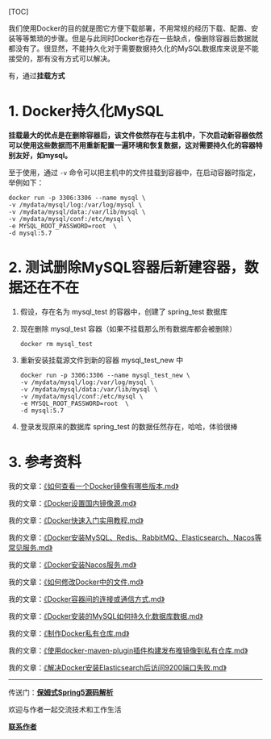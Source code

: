[TOC]

我们使用Docker的目的就是图它方便下载部署，不用常规的经历下载、配置、安装等等繁琐的步骤。但是与此同时Docker也存在一些缺点，像删除容器后数据就都没有了。很显然，不能持久化对于需要数据持久化的MySQL数据库来说是不能接受的，那有没有方式可以解决。

有，通过**挂载方式**

# 1. Docker持久化MySQL

**挂载最大的优点是在删除容器后，该文件依然存在与主机中，下次启动新容器依然可以使用这些数据而不用重新配置一遍环境和恢复数据，这对需要持久化的容器特别友好，如mysql。**

至于使用，通过 `-v` 命令可以把主机中的文件挂载到容器中，在启动容器时指定，举例如下：

```shell
docker run -p 3306:3306 --name mysql \
-v /mydata/mysql/log:/var/log/mysql \
-v /mydata/mysql/data:/var/lib/mysql \
-v /mydata/mysql/conf:/etc/mysql \
-e MYSQL_ROOT_PASSWORD=root  \
-d mysql:5.7
```

# 2. 测试删除MySQL容器后新建容器，数据还在不在

1. 假设，存在名为 mysql_test 的容器中，创建了 spring_test 数据库

2. 现在删除 mysql_test 容器（如果不挂载那么所有数据库都会被删除）

   ```shell
   docker rm mysql_test
   ```

3. 重新安装挂载源文件到新的容器 mysql_test_new 中

   ```shell
   docker run -p 3306:3306 --name mysql_test_new \
   -v /mydata/mysql/log:/var/log/mysql \
   -v /mydata/mysql/data:/var/lib/mysql \
   -v /mydata/mysql/conf:/etc/mysql \
   -e MYSQL_ROOT_PASSWORD=root  \
   -d mysql:5.7
   ```

4. 登录发现原来的数据库 spring_test 的数据任然存在，哈哈，体验很棒

# 3. 参考资料

我的文章：[《如何查看一个Docker镜像有哪些版本.md》](https://gitee.com/firefish985/article-list/tree/master/Docker)

我的文章：[《Docker设置国内镜像源.md》](https://gitee.com/firefish985/article-list/tree/master/Docker)

我的文章：[《Docker快速入门实用教程.md》](https://gitee.com/firefish985/article-list/tree/master/Docker)

我的文章：[《Docker安装MySQL、Redis、RabbitMQ、Elasticsearch、Nacos等常见服务.md》](https://gitee.com/firefish985/article-list/tree/master/Docker)

我的文章：[《Docker安装Nacos服务.md》](https://gitee.com/firefish985/article-list/tree/master/Docker)

我的文章：[《如何修改Docker中的文件.md》](https://gitee.com/firefish985/article-list/tree/master/Docker)

我的文章：[《Docker容器间的连接或通信方式.md》](https://gitee.com/firefish985/article-list/tree/master/Docker)

我的文章：[《Docker安装的MySQL如何持久化数据库数据.md》](https://gitee.com/firefish985/article-list/tree/master/Docker)

我的文章：[《制作Docker私有仓库.md》](https://gitee.com/firefish985/article-list/tree/master/Docker)

我的文章：[《使用docker-maven-plugin插件构建发布推镜像到私有仓库.md》](https://gitee.com/firefish985/article-list/tree/master/Docker)

我的文章：[《解决Docker安装Elasticsearch后访问9200端口失败.md》](https://gitee.com/firefish985/article-list/tree/master/Docker)

---

传送门：[**保姆式Spring5源码解析**](https://gitee.com/firefish985/spring-framework-deepanalysis/tree/5.1.x#项目介绍)

欢迎与作者一起交流技术和工作生活

[**联系作者**](https://gitee.com/firefish985/spring-framework-deepanalysis/tree/5.1.x#联系作者)
